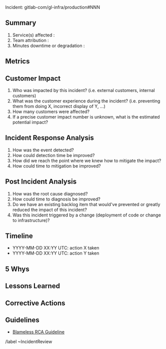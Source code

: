 <!--
**Please note:** if the incident relates to sensitive data, or is security related consider
labeling this issue with ~security and mark it confidential.
*** 
-->

Incident: gitlab-com/gl-infra/production#NNN


## Summary
<!--
_A brief summary of what happened. Try to make it as executive-friendly as possible._
-->

1. Service(s) affected :
1. Team attribution : 
1. Minutes downtime or degradation : 

<!--
_For calculating duration of event, use the [Platform Metrics Dashboard](https://dashboards.gitlab.net/d/ZUei7TkWz/platform-metrics?orgId=1) to look at appdex and SLO violations._
-->

## Metrics
<!--
_Provide any relevant graphs that could help understand the impact of the incident and its dynamics._
-->

## Customer Impact

1. Who was impacted by this incident? (i.e. external customers, internal customers)
2. What was the customer experience during the incident? (i.e. preventing them from doing X, incorrect display of Y, ...)
3. How many customers were affected?
4. If a precise customer impact number is unknown, what is the estimated potential impact?


## Incident Response Analysis

1. How was the event detected?
2. How could detection time be improved?
3. How did we reach the point where we knew how to mitigate the impact?
4. How could time to mitigation be improved?


## Post Incident Analysis

1. How was the root cause diagnosed?
2. How could time to diagnosis be improved?
3. Do we have an existing backlog item that would've prevented or greatly reduced the impact of this incident?
4. Was this incident triggered by a change (deployment of code or change to infrastructure)?


## Timeline

* YYYY-MM-DD XX:YY UTC: action X taken
* YYYY-MM-DD XX:YY UTC: action Y taken


## 5 Whys
<!--
_This section is meant to dig into lessons learned and corrective actions, it is not limited to 5 and consider how you may dive deeper into each why_

_example:_

1. Customers experienced an inability to create new projects on GitLab.com, why?
   - A code change was deployed which contained an escaped bug.
1. Why did this bug not get noticed in staging?
   - The integration test for this use case is missing.
1. Why is an integration test for this use case missing?
   - It was inadvertently removed during a refactoring of our test suite.
1. Why was the test suite being refactored?
   - As part of our efforts to decrease MTTP.
1. Why did it take 2 hours to notice this issue in production?
   - The initial alert was supressed as a false alarm.
1. Why was this alert suppressed
   - The system which dedupes alerts inadvertently suppressed this alarm as a duplicate. 
1. Why did it take 4 hours to resolve the issue in production?
   - The change which carried this escaped bug also contained a database schema change which made rolling the change back impossible. Engineering was engaged immediately by the oncall SRE and conducted a forward fix. 
-->

## Lessons Learned
<!--
_Be explicit about what lessons we learned and should carry forward. These usually inform what our corrective actions should be._

_example:_
1. The results of refactoring activites around our integration tests should be reviewed. (i.e we had 619 tests before refactor but 618 after.)
2. Our tooling to dedupe alarms should have integration tests to ensure it works against existing and newly added alarms.  
-->

## Corrective Actions
<!--
- _Use Lessons Learned as a guideline for creation of Corrective Actions
- _List issues that have been created as corrective actions from this incident._
- _For each issue, include the following:_
    - _<Bare Issue link> - Issue labeled as ~"corrective action"._
    - _Include an estimated date of completion of the corrective action._
    - _Incldue the named individual who owns the delivery of the corrective action._
-->

## Guidelines

* [Blameless RCA Guideline](https://about.gitlab.com/handbook/engineering/root-cause-analysis/)

/label ~IncidentReview
